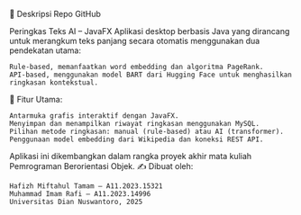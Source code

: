 📌 Deskripsi Repo GitHub

Peringkas Teks AI – JavaFX
Aplikasi desktop berbasis Java yang dirancang untuk merangkum teks panjang secara otomatis menggunakan dua pendekatan utama:

    Rule-based, memanfaatkan word embedding dan algoritma PageRank.
    API-based, menggunakan model BART dari Hugging Face untuk menghasilkan ringkasan kontekstual.

🔧 Fitur Utama:

    Antarmuka grafis interaktif dengan JavaFX.
    Menyimpan dan menampilkan riwayat ringkasan menggunakan MySQL.
    Pilihan metode ringkasan: manual (rule-based) atau AI (transformer).
    Penggunaan model embedding dari Wikipedia dan koneksi REST API.

Aplikasi ini dikembangkan dalam rangka proyek akhir mata kuliah Pemrograman Berorientasi Objek.
✍️ Dibuat oleh:

    Hafizh Miftahul Tamam – A11.2023.15321
    Muhammad Imam Rafi – A11.2023.14996
    Universitas Dian Nuswantoro, 2025
